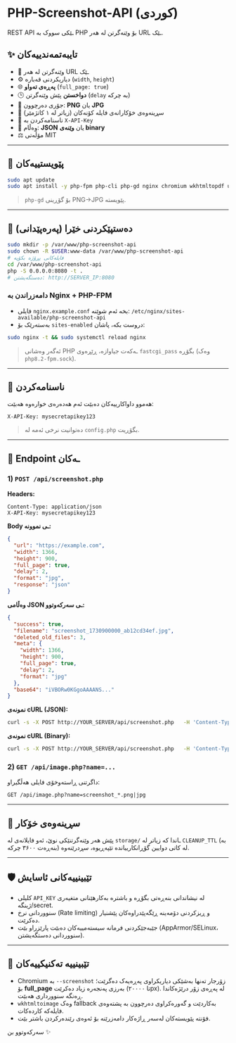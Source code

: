 # PHP-Screenshot-API (کوردی)

REST API ـێکی سووک بە PHP بۆ وێنەگرتن لە هەر URL ـێک.

## ✨ تایبەتمەندییەکان
- 📸 وێنەگرتن لە هەر URL ـێک
- ⚙️ دیاریکردنی قەبارە (`width`, `height`)
- 🌐 **پەڕەی تەواو** (`full_page: true`)
- 🕒 **دواخستن** پێش وێنەگرتن (`delay` بە چرکە)
- 🧱 جۆری دەرچوون: **PNG** یان **JPG**
- 🧹 سڕینەوەی خۆکارانەی فایلە کۆنەکان (زیاتر لە ۱ کاتژمێر)
- 🔐 ناسنامەکردن بە `X-API-Key`
- 🔄 وەڵام: **JSON** یان **وێنەی binary**
- ⚖️ مۆڵەتی MIT

---

## 🧰 پێویستییەکان
```bash
sudo apt update
sudo apt install -y php-fpm php-cli php-gd nginx chromium wkhtmltopdf unzip curl jq
```
> `php-gd` بۆ گۆڕینی PNG→JPG پێویستە.

---

## 🚀 دەستپێکردنی خێرا (پەرەپێدانی)
```bash
sudo mkdir -p /var/www/php-screenshot-api
sudo chown -R $USER:www-data /var/www/php-screenshot-api
# فایلەکانی پڕۆژە بکۆپە
cd /var/www/php-screenshot-api
php -S 0.0.0.0:8080 -t .
# دەستگەیشتن: http://SERVER_IP:8080
```

### دامەزراندن بە Nginx + PHP-FPM
- فایلی `nginx.example.conf` بخە ئەم شوێنە: `/etc/nginx/sites-available/php-screenshot-api`
- بەستەرێک بۆ `sites-enabled` دروست بکە، پاشان:
```bash
sudo nginx -t && sudo systemctl reload nginx
```
> ئەگەر وەشانی PHP ـەکەت جیاوازە، ڕێڕەوی `fastcgi_pass` بگۆڕە (وەک `php8.2-fpm.sock`).

---

## 🔐 ناسنامەکردن
هەموو داواکارییەکان دەبێت ئەم هەدەرەی خوارەوە هەبێت:
```
X-API-Key: mysecretapikey123
```
> دەتوانیت نرخی ئەمە لە `config.php` بگۆڕیت.

---

## 📡 Endpoint ـەکان

### 1) `POST /api/screenshot.php`
**Headers:**
```
Content-Type: application/json
X-API-Key: mysecretapikey123
```

**Body ـی نموونە:**
```json
{
  "url": "https://example.com",
  "width": 1366,
  "height": 900,
  "full_page": true,
  "delay": 2,
  "format": "jpg",
  "response": "json"
}
```

**وەڵامی JSON ـی سەرکەوتوو:**
```json
{
  "success": true,
  "filename": "screenshot_1730900000_ab12cd34ef.jpg",
  "deleted_old_files": 3,
  "meta": {
    "width": 1366,
    "height": 900,
    "full_page": true,
    "delay": 2,
    "format": "jpg"
  },
  "base64": "iVBORw0KGgoAAAANS..."
}
```

**نمونەی cURL (JSON):**
```bash
curl -s -X POST http://YOUR_SERVER/api/screenshot.php   -H 'Content-Type: application/json'   -H 'X-API-Key: mysecretapikey123'   -d '{"url":"https://example.com","response":"json"}' | jq .
```

**نمونەی cURL (Binary):**
```bash
curl -s -X POST http://YOUR_SERVER/api/screenshot.php   -H 'Content-Type: application/json'   -H 'X-API-Key: mysecretapikey123'   -d '{"url":"https://example.com","format":"png","response":"binary"}'   -o screenshot.png
```

### 2) `GET /api/image.php?name=...`
داگرتنی ڕاستەوخۆی فایلی هەڵگیراو:
```
GET /api/image.php?name=screenshot_*.png|jpg
```

---

## 🧹 سڕینەوەی خۆکار
پێش هەر وێنەگرتنێکی نوێ، ئەو فایلانەی لە `storage/` ـاندا کە زیاتر لە `CLEANUP_TTL` (بە بنەڕەت ۳۶۰۰ چرکە) لە کاتی دوایین گۆڕانکارییاندە تێپەڕیوە، سڕدرێنەوە.

---

## 🛡️ تێبینییەکانی ئاسایش
- کلیلی `API_KEY` لە نیشاندانی بنەڕەتی بگۆڕە و باشترە بەکارهێنانی متغیەری ژینگە/secret.
- سنووردانی نرخ (Rate limiting) و ڕیزکردنی دۆمەینە ڕێگەپێدراوەکان پێشنیار دەکرێت.
- جێبەجێکردنی فرمانە سیستەمییەکان دەبێت پارێزراو بێت (AppArmor/SELinux، سنووردانی دەستگەیشتن).

---

## 🧪 تێبینییە تەکنیکییەکان
- Chromium بە `--screenshot` زۆرجار تەنها بەشێکی دیاریکراوی پەڕەیەک دەگرێت؛ بۆ **full_page** بەرزی پەنجەرە زیاد دەکرێت (تا ۲۰۰۰۰px). لە پەڕەی زۆر درێژەکاندا ڕەنگە سنوورداری هەبێت.
- `wkhtmltoimage` وەک fallback بەکاردێت و گەورەکراوی دەرچوون بە پشتەوەی فایلەکە کاردەکات.
- فۆنتە پێویستەکان لەسەر ڕاژەکار دامەزرێنە بۆ ئەوەی رێندەرکردن باشتر بێت.

سەرکەوتوو بن ✨
